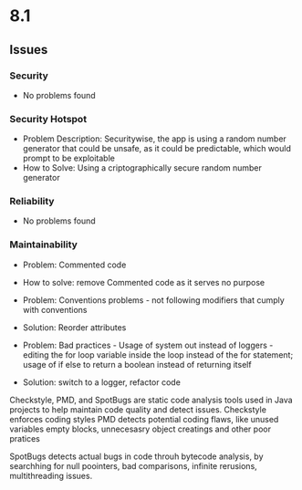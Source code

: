 # 8.1

## Issues

### Security

- No problems found

### Security Hotspot

- Problem Description: Securitywise, the app is using a random number generator that could be unsafe, as it could be predictable, which would prompt to be exploitable
- How to Solve: Using a criptographically secure random number generator

### Reliability

- No problems found

### Maintainability

- Problem: Commented code
- How to solve: remove Commented code as it serves no purpose

- Problem: Conventions problems - not following modifiers that cumply with conventions
- Solution: Reorder attributes

- Problem: Bad practices - Usage of system out instead of loggers - editing the for loop variable inside the loop instead of the for statement; usage of if else to return a boolean instead of returning itself
- Solution: switch to a logger, refactor code

Checkstyle, PMD, and SpotBugs are static code analysis tools used in Java projects to help maintain code quality and detect issues.
Checkstyle enforces coding styles
PMD detects potential coding flaws, like unused variables empty blocks, unnecesasry object creatings and other poor pratices

SpotBugs detects actual bugs in code throuh bytecode analysis, by searchhing for null poointers, bad comparisons, infinite rerusions, multithreading issues.
